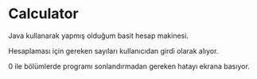 # Calculator
Java kullanarak yapmış olduğum basit hesap makinesi.


Hesaplaması için gereken sayıları kullanıcıdan girdi olarak alıyor.


0 ile bölümlerde programı sonlandırmadan gereken hatayı ekrana basıyor.

